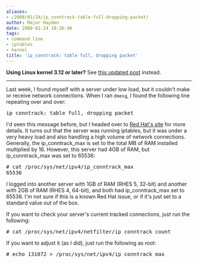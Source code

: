 ```yaml
---
aliases:
- /2008/01/24/ip_conntrack-table-full-dropping-packet/
author: Major Hayden
date: 2008-01-24 18:26:40
tags:
- command line
- iptables
- kernel
title: 'ip_conntrack: table full, dropping packet'
---
```


**Using Linux kernel 3.12 or later?** See [this updated post][1] instead.

* * *

Last week, I found myself with a server under low load, but it couldn't make or receive network connections. When I ran `dmesg`, I found the following line repeating over and over:

<pre lang="html">ip_conntrack: table full, dropping packet</pre>

I'd seen this message before, but I headed over to [Red Hat's site][2] for more details. It turns out that the server was running iptables, but it was under a very heavy load and also handling a high volume of network connections. Generally, the ip\_conntrack\_max is set to the total MB of RAM installed multiplied by 16. However, this server had 4GB of RAM, but ip\_conntrack\_max was set to 65536:

<pre lang="html"># cat /proc/sys/net/ipv4/ip_conntrack_max
65536</pre>

I logged into another server with 1GB of RAM (RHES 5, 32-bit) and another with 2GB of RAM (RHES 4, 64-bit), and both had ip\_conntrack\_max set to 65536. I'm not sure if this is a known Red Hat issue, or if it's just set to a standard value out of the box.

If you want to check your server's current tracked connections, just run the following:

<pre lang="html"># cat /proc/sys/net/ipv4/netfilter/ip_conntrack_count</pre>

If you want to adjust it (as I did), just run the following as root:

<pre lang="html"># echo 131072 > /proc/sys/net/ipv4/ip_conntrack_max</pre>

 [1]: https://major.io/2014/01/07/nf-conntrack-table-full-dropping-packet/
 [2]: http://kbase.redhat.com/faq/FAQ_45_11238.shtm